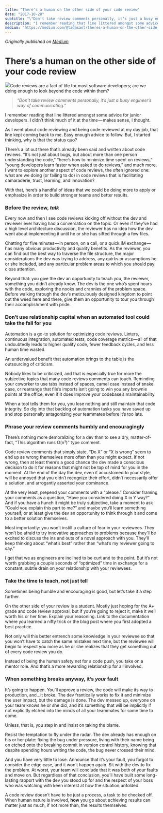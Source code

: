 ```yaml
---
title: "There’s a human on the other side of your code review"
date: "2017-10-28"
subtitle: "\"Don’t take review comments personally, it’s just a busy engineer’s way of communicating.\""
description: "I remember reading that line littered amongst some advice for junior developers. I didn’t think much of it at the time — makes sense, I thought. As I went about code reviewing and being code reviewed..."
medium: "https://medium.com/@tadasant/theres-a-human-on-the-other-side-of-your-code-review-9732cc15bfee"
---
```


_Originally published on [Medium](https://medium.com/@tadasant/theres-a-human-on-the-other-side-of-your-code-review-9732cc15bfee)_

# There’s a human on the other side of your code review

![](https://cdn-images-1.medium.com/max/2000/1*H-7ysKLqFtZ5hJSbeCt9AQ.jpeg)Code reviews are a fact of life for most software developers; are we doing enough to look beyond the code within them?

> _“Don’t take review comments personally, it’s just a busy engineer’s way of communicating.”_

I remember reading that line littered amongst some advice for junior developers. I didn’t think much of it at the time — makes sense, I thought.

As I went about code reviewing and being code reviewed at my day job, that line kept coming back to me. Easy enough advice to follow. But, I started thinking, why is that the status quo?

There’s a lot out there that’s already been said and written about code reviews. “It’s not just about bugs, but about more than one person understanding the code,” “here’s how to minimize time spent on reviews,” “young developers learn faster when asked to do reviews,” and much more. I want to explore another aspect of code reviews, the often ignored one: what are we doing (or failing to do) in code reviews that is facilitating camaraderie, trust, learning, and innovation?

With that, here’s a handful of ideas that we could be doing more to apply or emphasize in order to build stronger teams and better results.

### Before the review, *talk*

Every now and then I see code reviews kicking off without the dev and reviewer ever having had a conversation on the topic. Or even if they’ve had a high level architecture discussion, the reviewer has no idea how the dev went about implementing it until he or she has sifted through a few files.

Chatting for five minutes — in person, on a call, or a quick IM exchange — has many obvious productivity and quality benefits. As the reviewer, you can find out the best way to traverse the file structure, the major considerations the dev was trying to address, any quirks or assumptions he or she included, and any particular problem areas to which you should pay close attention.

Beyond that: you give the dev an opportunity to teach you, the reviewer, something you didn’t already know. The dev is the one who’s spent hours with the code, exploring the nooks and crannies of the problem space. Before walking through the dev’s meticulously designed kingdom to point out the weed here and there, give them an opportunity to tour you through their accomplishment with pride.

### Don’t use relationship capital when an automated tool could take the fall for you

Automation is a go-to solution for optimizing code reviews. Linters, continuous integration, automated tests, code coverage metrics — all of that undoubtedly leads to higher quality code, fewer feedback cycles, and less human time wasted.

An undervalued benefit that automation brings to the table is the outsourcing of criticism.

Nobody likes to be criticized, and that is especially true for more the subjective topics that many code reviews comments can touch. Reminding your coworker to use tabs instead of spaces, camel case instead of snake case, or rearrange that file’s imports isn’t going to win you any brownie points at the office, even if it does improve your codebase’s maintainability.

When a tool tells them for you, you lose nothing and still maintain that code integrity. So dig into that backlog of automation tasks you have saved up and stop personally antagonizing your teammates before it’s too late.

### Phrase your review comments humbly and encouragingly

There’s nothing more demoralizing for a dev than to see a dry, matter-of-fact, “This algorithm runs O(n²)” type comment.

Code review comments that simply state, “Do X” or “X is wrong” seem to end up as wrong themselves more often than you might expect. If not wrong, then at least there’s a good chance the dev made a conscious decision to do it for reasons that might not be top of mind for you in the moment. At the end of the day the dev, even if accustomed to your style, will be annoyed that you didn’t recognize their effort, didn’t necessarily offer a solution, and arrogantly asserted your dominance.

At the very least, prepend your comments with a “please.” Consider framing your comments as a question, “Have you considered doing X in Y way?” And if you have a hunch it might be truly subjective, take a moment to ask “Could you explain this part to me?” and maybe you’ll learn something yourself, or at least give the dev an opportunity to think through it and come to a better solution themselves.

Most importantly: you won’t instill a culture of fear in your reviewees. They won’t be afraid to try innovative approaches to problems because they’ll be excited to discuss the ins and outs of a novel approach with you. They’ll keep thinking about “what’s best” rather than “what’s my reviewer going to say.”

I get that we as engineers are inclined to be curt and to the point. But it’s not worth grabbing a couple seconds of “optimized” time in exchange for a constant, subtle drain on your relationship with your reviewees.

### Take the time to teach, not just tell

Sometimes being humble and encouraging is good, but let’s take it a step further.

On the other side of your review is a student. Mostly just hoping for the A+ grade and code review approval, but if you’re going to reject it, make it well worth his or her time. Explain your reasoning. Link to the documentation where you learned a nifty trick or the blog post where you first adopted a best practice.

Not only will this better entrench some knowledge in your reviewee so that you won’t have to catch the same mistakes next time, but the reviewee will begin to respect you more as he or she realizes that they get something out of every code review you do.

Instead of being the human safety net for a code push, you take on a mentor role. And that’s a more rewarding relationship for all involved.

### When something breaks anyway, it’s *your* fault

It’s going to happen. You’ll approve a review, the code will make its way to production, and…it broke. The dev frantically works to fix it and minimize the user impact, but the damage is done. The dev messed up, everyone on your team knows he or she did, and it’s something that will be implicitly if not explicitly etched into the minds of all your teammates for some time to come.

Unless, that is, you step in and insist on taking the blame.

Resist the temptation to fly under the radar. The dev already has enough on his or her plate: fixing the bug under pressure, living with their name being on etched onto the breaking commit in version control history, knowing that despite spending hours writing the code, the bug never crossed their mind.

And you have very little to lose. Announce that it’s your fault, you forgot to consider the edge case, and it won’t happen again. Sit with the dev to fix the problem. At worst, your team will conclude that it was both of your faults and move on. But regardless of that conclusion, you’ll have built some long-lasting rapport with the dev you stood up for and the respect of your boss who was watching with keen interest at how the situation unfolded.

A code review doesn’t have to be just a process, a task to be checked off. When human nature is involved, **how** you go about achieving results can matter just as much, if not more than, the results themselves.
